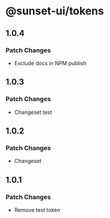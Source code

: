 # @sunset-ui/tokens

## 1.0.4

### Patch Changes

- Exclude docs in NPM publish

## 1.0.3

### Patch Changes

- Changeset test

## 1.0.2

### Patch Changes

- Changeset

## 1.0.1

### Patch Changes

- Remove test token
